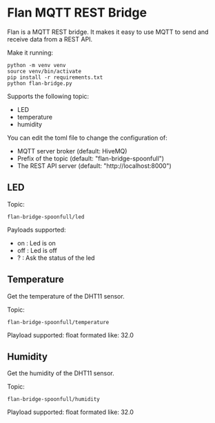 # Flan MQTT REST Bridge

Flan is a MQTT REST bridge. It makes it easy to use MQTT to send and receive data from a REST API.

Make it running:
```
python -m venv venv
source venv/bin/activate
pip install -r requirements.txt
python flan-bridge.py
```

Supports the following topic:
- LED
- temperature
- humidity

You can edit the toml file to change the configuration of:
- MQTT server broker (default: HiveMQ)
- Prefix of the topic (default: "flan-bridge-spoonfull")
- The REST API server (default: "http://localhost:8000")

## LED

Topic:
```
flan-bridge-spoonfull/led
```

Payloads supported:
- on : Led is on
- off : Led is off
- ? : Ask the status of the led

## Temperature

Get the temperature of the DHT11 sensor.

Topic:
```
flan-bridge-spoonfull/temperature
```

Playload supported: float formated like: 32.0

## Humidity

Get the humidity of the DHT11 sensor.

Topic:
```
flan-bridge-spoonfull/humidity
```

Playload supported: float formated like: 32.0
